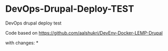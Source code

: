 # DevOps-Drupal-Deploy-TEST

DevOps drupal deploy test

Code based on 
https://github.com/aalshukri/DevEnv-Docker-LEMP-Drupal

with changes:
* 